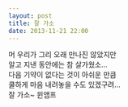```yaml
---
layout: post
title: 잘 가소
date: 2013-11-21 22:00
---
```


머 우리가 그리 오래 만나진 않았지만   
알고 지낸 동안에는 참 살가웠소...   
다음 기약이 없다는 것이 아쉬운 만큼   
쿨하게 마음 내려놓을 수도 있겠구려...   
잘 가소~ 윈앰프
